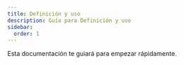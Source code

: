 ```yaml
---
title: Definición y uso
description: Guía para Definición y uso
sidebar:
  order: 1
---
```

Esta documentación te guiará para empezar rápidamente.

